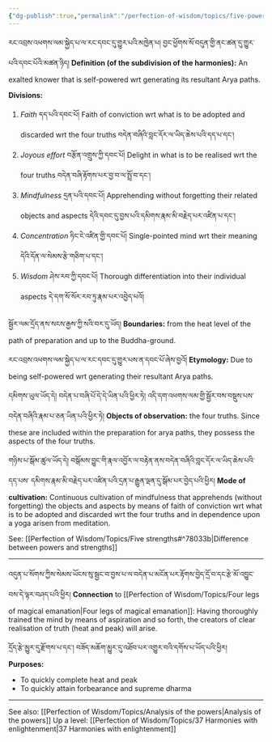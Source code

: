 ```yaml
---
{"dg-publish":true,"permalink":"/perfection-of-wisdom/topics/five-powers/"}
---
```


རང་འབྲས་འཕགས་ལམ་སྐྱེད་པ་ལ་རང་དབང་དུ་གྱུར་པའི་མཁྱེན་པ། བྱང་ཕྱོགས་སོ་བདུན་གྱི་ནང་ཚན་དུ་གྱུར་པའི་དབང་པོའི་མཚན་ཉིད།
**Definition (of the subdivision of the harmonies):** An exalted knower that is self-powered wrt generating its resultant Arya paths.

**Divisions:**
1. *Faith* དད་པའི་དབང་པོ།
   Faith of conviction wrt what is to be adopted and discarded wrt the four truths 
   བདེན་བཞིའི་བླང་དོར་ལ་ཡིད་ཆེས་པའི་དད་པ་དང༌།
2. *Joyous effort* བརྩོན་འགྲུས་ཀྱི་དབང་པོ།
   Delight in what is to be realised wrt the four truths བདེན་བཞི་རྟོགས་པར་བྱ་བ་ལ་སྤྲོ་བ་དང༌།
3. *Mindfulness* དྲན་པའི་དབང་པོ།
   Apprehending without forgetting their related objects and aspects 
   དེའི་དབང་དུ་བྱས་པའི་དམིགས་རྣམ་མི་བརྗེད་པར་འཛིན་པ་དང༌།
4. *Concentration* ཏིང་ངེ་འཛིན་གྱི་དབང་པོ།
   Single-pointed mind wrt their meaning དེའི་དོན་ལ་སེམས་རྩེ་གཅིག་པ་དང༌།
5. *Wisdom* ཤེས་རབ་ཀྱི་དབང་པོ།
   Thorough differentiation into their individual aspects དེ་དག་སོ་སོར་རབ་ཏུ་རྣམ་པར་འབྱེད་པའོ།

སྦྱོར་ལམ་དྲོད་ནས་སངས་རྒྱས་ཀྱི་སའི་བར་དུ་ཡོད།
**Boundaries:** from the heat level of the path of preparation and up to the Buddha-ground.

རང་འབྲས་འཕགས་ལམ་སྐྱེད་པ་ལ་རང་དབང་དུ་གྱུར་པས་ན་དབང་པོ་ཞེས་བྱའོ།
**Etymology:** Due to being self-powered wrt generating their resultant Arya paths.

དམིགས་ཡུལ་ཡོད་དེ། བདེན་པ་བཞི་པོ་དེ་དེ་ཡིན་པའི་ཕྱིར་ཏེ། འདི་དག་འཕགས་ལམ་གྱི་སྦྱོར་བས་བསྡུས་པས་བདེན་བཞིའི་རྣམ་པ་ཅན་ཡིན་པའི་ཕྱིར་ཏེ།
**Objects of observation:** the four truths.
Since these are included within the preparation for arya paths, they possess the aspects of the four truths.

གཉིས་པ་སྒོམ་ཚུལ་ཡོད་དེ། བསྒོམས་བྱུང་གི་རྣལ་འབྱོར་ལ་བརྟེན་ནས་བདེན་བཞིའི་བླང་དོར་ལ་ཡིད་ཆེས་པའི་དད་པས་
དམིགས་རྣམ་མི་བརྗེད་པར་འཛིན་པའི་དྲན་པ་རྒྱུན་ལྡན་དུ་སྒོམ་པར་བྱེད་པའི་ཕྱིར།
**Mode of cultivation:** Continuous cultivation of mindfulness that apprehends (without forgetting) the objects and aspects by means of faith of conviction wrt what is to be adopted and discarded wrt the four truths and in dependence upon a yoga arisen from meditation.

See: [[Perfection of Wisdom/Topics/Five strengths#^78033b\|Difference between powers and strengths]]

---
འདུན་པ་སོགས་ཀྱིས་སེམས་ཡོངས་སུ་སྦྱང་བ་བྱས་པ་ལ་བདེན་པ་མངོན་པར་རྟོགས་བྱེད་དྲོ་བ་དང་རྩེ་མོ་འབྱུང་བས་དེ་ལྟར་བཤད་པའི་ཕྱིར།
**Connection** to [[Perfection of Wisdom/Topics/Four legs of magical emanation\|Four legs of magical emanation]]: Having thoroughly trained the mind by means of aspiration and so forth, the creators of clear realisation of truth (heat and peak) will arise.

དྲོད་རྩེ་མྱུར་དུ་རྫོགས་པ་དང༌། བཟོད་མཆོག་མྱུར་དུ་འཐོབ་པར་འགྱུར་བའི་དགོས་པ་ཡོད་པའི་ཕྱིར།
**Purposes:** 
- To quickly complete heat and peak
- To quickly attain forbearance and supreme dharma

---
See also: [[Perfection of Wisdom/Topics/Analysis of the powers\|Analysis of the powers]]
Up a level: [[Perfection of Wisdom/Topics/37 Harmonies with enlightenment\|37 Harmonies with enlightenment]]